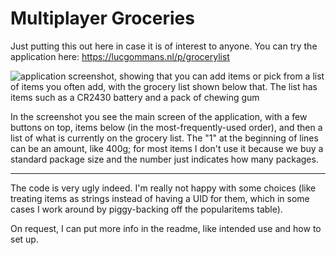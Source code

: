 # Multiplayer Groceries

Just putting this out here in case it is of interest to anyone. You can try
the application here: https://lucgommans.nl/p/grocerylist

![application screenshot, showing that you can add items or pick from a list of items you often add, with the grocery list shown below that. The list has items such as a CR2430 battery and a pack of chewing gum](https://github.com/lgommans/mpgroceries/assets/5626710/784c351f-5b8d-434f-9d21-2541b780af07)

In the screenshot you see the main screen of the application, with a few
buttons on top, items below (in the most-frequently-used order), and then a
list of what is currently on the grocery list. The "1" at the beginning of
lines can be an amount, like 400g; for most items I don't use it because we
buy a standard package size and the number just indicates how many packages.

---

The code is very ugly indeed. I'm really not happy
with some choices (like treating items as strings instead of having a UID for
them, which in some cases I work around by piggy-backing off the popularitems
table).

On request, I can put more info in the readme, like intended
use and how to set up.

